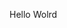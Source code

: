 Hello Wolrd


















































































































































































































































































































































































































































































































































































































































































































































































































































































































































































































































































































































































































































































































































































































































































































































































































































































































































































































































































































































































































































































































































































































































































































































































































































































































































































































































































































































































































































































































































































































































































































































































































































































































































































































































































































































































































































































































































































































































































































































































































































































































































































































































































































































































































































































































































































































































































































































































































































































































































































































































































































































































































































































































































































































































































































































































































































































































































































